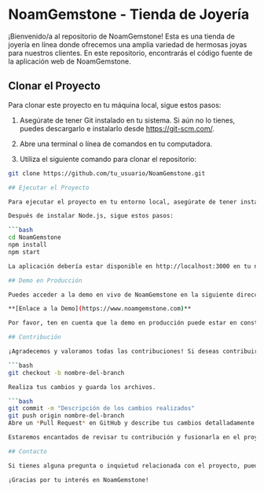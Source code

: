 # NoamGemstone - Tienda de Joyería

¡Bienvenido/a al repositorio de NoamGemstone! Esta es una tienda de joyería en línea donde ofrecemos una amplia variedad de hermosas joyas para nuestros clientes. En este repositorio, encontrarás el código fuente de la aplicación web de NoamGemstone.

## Clonar el Proyecto

Para clonar este proyecto en tu máquina local, sigue estos pasos:

1. Asegúrate de tener Git instalado en tu sistema. Si aún no lo tienes, puedes descargarlo e instalarlo desde https://git-scm.com/.

2. Abre una terminal o línea de comandos en tu computadora.

3. Utiliza el siguiente comando para clonar el repositorio:

```bash
git clone https://github.com/tu_usuario/NoamGemstone.git

## Ejecutar el Proyecto

Para ejecutar el proyecto en tu entorno local, asegúrate de tener instalado Node.js y npm (Node Package Manager). Puedes descargar la última versión estable de Node.js desde [https://nodejs.org/](https://nodejs.org/).

Después de instalar Node.js, sigue estos pasos:

```bash
cd NoamGemstone
npm install
npm start

La aplicación debería estar disponible en http://localhost:3000 en tu navegador web.

## Demo en Producción

Puedes acceder a la demo en vivo de NoamGemstone en la siguiente dirección:

**[Enlace a la Demo](https://www.noamgemstone.com)**

Por favor, ten en cuenta que la demo en producción puede estar en constante actualización y podría haber diferencias con la versión local que clonaste.

## Contribución

¡Agradecemos y valoramos todas las contribuciones! Si deseas contribuir a este proyecto, por favor sigue los siguientes pasos:

```bash
git checkout -b nombre-del-branch

Realiza tus cambios y guarda los archivos.

```bash
git commit -m "Descripción de los cambios realizados"
git push origin nombre-del-branch
Abre un *Pull Request* en GitHub y describe tus cambios detalladamente.

Estaremos encantados de revisar tu contribución y fusionarla en el proyecto principal si es apropiada.

## Contacto

Si tienes alguna pregunta o inquietud relacionada con el proyecto, puedes contactarnos a través de nuestro sitio web o por correo electrónico en contact@noamgemstone.com.

¡Gracias por tu interés en NoamGemstone!

